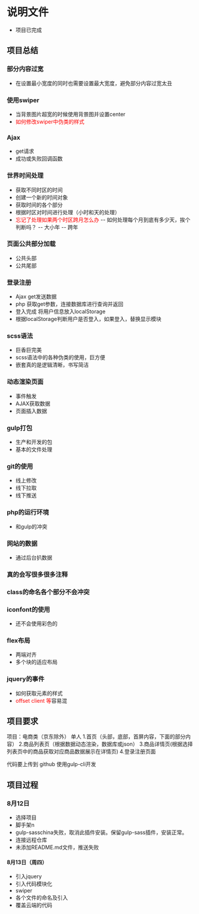 # 说明文件
- 项目已完成

## 项目总结
### 部分内容过宽
- 在设置最小宽度的同时也需要设置最大宽度，避免部分内容过宽太丑

### 使用swiper
- 当背景图片超宽的时候使用背景图并设置center
- <font color=red>如何修改swiper中伪类的样式</font>

### Ajax
- get请求
- 成功或失败回调函数

### 世界时间处理
- 获取不同时区的时间
- 创建一个新的时间对象
- 获取时间的各个部分
- 根据时区对时间进行处理（小时和天的处理）
- <font color=red>忘记了处理如果两个时区跨月怎么办</font>
-- 如何处理每个月到底有多少天，挨个判断吗？
-- 大小年
-- 跨年
### 页面公共部分加载
- 公共头部
- 公共尾部

### 登录注册
- Ajax get发送数据
- php 获取get参数，连接数据库进行查询并返回
- 登入完成 将用户信息放入localStorage
- 根据localStorage判断用户是否登入，如果登入，替换显示模块

### scss语法
- 巨香巨完美
- scss语法中的各种伪类的使用，巨方便
- 嵌套真的是逻辑清晰，书写简洁

### 动态渲染页面
- 事件触发
- AJAX获取数据
- 页面插入数据

### gulp打包
- 生产和开发的包
- 基本的文件处理

### git的使用
- 线上修改
- 线下拉取
- 线下推送

### php的运行环境
- 和gulp的冲突

### 网站的数据
- 通过后台扒数据

### 真的会写很多很多注释
### class的命名各个部分不会冲突

### iconfont的使用
- 还不会使用彩色的

### flex布局
- 两端对齐
- 多个块的适应布局

### jquery的事件
- 如何获取元素的样式
- <font color=red>offset client 等</font>容易混





## 项目要求
项目：电商类（京东除外）
单人
1.首页（头部，底部，首屏内容，下面的部分内容）
2.商品列表页（根据数据动态渲染，数据库或json）
3.商品详情页(根据选择列表页中的商品获取对应商品数据展示在详情页)
4.登录注册页面

代码要上传到 github
使用gulp-cli开发

## 项目过程
### 8月12日
- 选择项目
- 脚手架n
- gulp-sasschina失败，取消此插件安装。保留gulp-sass插件，安装正常。
- 连接远程仓库
- 未添加README.md文件，推送失败
#### 8月13日（周四）
- 引入jquery
- 引入代码模块化
- swiper
- 各个文件的命名及引入
- 覆盖云端的代码



